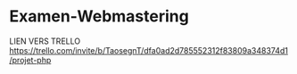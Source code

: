 # Examen-Webmastering
LIEN VERS TRELLO
https://trello.com/invite/b/TaosegnT/dfa0ad2d785552312f83809a348374d1/projet-php
